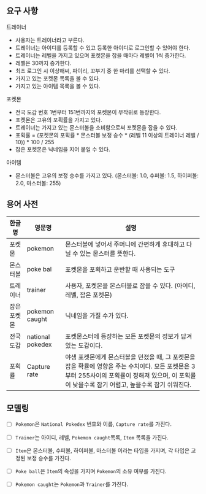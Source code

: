 ## 요구 사항

트레이너

* 사용자는 트레이너라고 부른다.
* 트레이너는 아이디를 등록할 수 있고 등록한 아이디로 로그인할 수 있어야 한다.
* 트레이너는 레벨을 가지고 있으며 포켓몬을 잡을 때마다 레벨이 1씩 증가한다.
* 레벨은 30까지 증가한다.
* 최초 로그인 시 이상해씨, 파이리, 꼬부기 중 한 마리를 선택할 수 있다.
* 가지고 있는 포켓몬 목록을 볼 수 있다.
* 가지고 있는 아이템 목록을 볼 수 있다.

포켓몬

* 전국 도감 번호 1번부터 151번까지의 포켓몬이 무작위로 등장한다.
* 포켓몬은 고유의 포획률을 가지고 있다.
* 트레이너는 가지고 있는 몬스터볼을 소비함으로써 포켓몬을 잡을 수 있다.
* 포획률 = (포켓몬의 포획률 * 몬스터볼 보정 승수 * (레벨 11 이상의 트레이너 레벨 / 10)) * 100 / 255
* 잡은 포켓몬은 닉네임을 지어 붙일 수 있다.

아이템

* 몬스터볼은 고유의 보정 승수를 가지고 있다. (몬스터볼: 1.0, 수퍼볼: 1.5, 하이퍼볼: 2.0, 마스터볼: 255)

## 용어 사전

| 한글명 | 영문명 | 설명 |
| --- | --- | --- |
| 포켓몬 | pokemon | 몬스터볼에 넣어서 주머니에 간편하게 휴대하고 다닐 수 있는 몬스터를 뜻한다. |
| 몬스터볼 | poke bal | 포켓몬을 포획하고 운반할 때 사용되는 도구 |
| 트레이너 | trainer | 사용자, 포켓몬을 몬스터볼로 잡을 수 있다. (아이디, 레벨, 잡은 포켓몬) |
| 잡은 포켓몬 | pokemon caught | 닉네임을 가질 수가 있다. |
| 전국 도감 | national pokedex | 포켓몬스터에 등장하는 모든 포켓몬의 정보가 담겨있는 도감이다. |
| 포획률 | Capture rate | 야생 포켓몬에게 몬스터볼을 던졌을 때, 그 포켓몬을 잡을 확률에 영향을 주는 수치이다. 모든 포켓몬은 3부터 255사이의 포획률이 정해져 있으며, 이 포획률이 낮을수록 잡기 어렵고, 높을수록 잡기 쉬워진다. |

## 모델링

- [ ] `Pokemon`은 `National Pokedex` 번호와 이름, `Capture rate`를 가진다.
- [ ] `Trainer`는 아이디, 레벨, `Pokemon caught`목록, `Item` 목록을 가진다.
- [ ] `Item`은 몬스터볼, 수퍼볼, 하이퍼볼, 마스터볼 이라는 타입을 가지며, 각 타입은 고정된 보정 승수를 가진다.
- [ ] `Poke ball`은 `Item`의 속성을 가지며 `Pokemon`의 소유 여부를 가진다.
- [ ] `Pokemon caught`는 `Pokemon`과 `Trainer`를 가진다.
 
